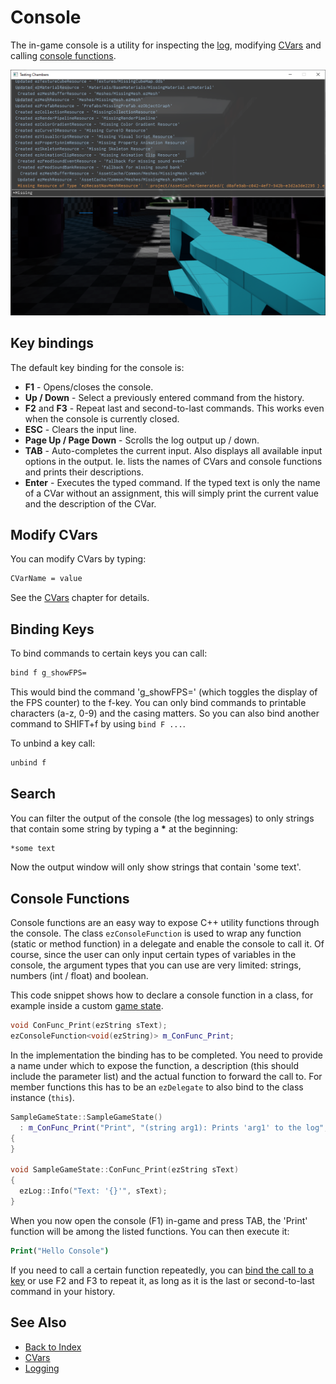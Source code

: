 # Console

The in-game console is a utility for inspecting the [log](logging.md), modifying [CVars](cvars.md) and calling [console functions](#console-functions).

![Console](media/console.png)

## Key bindings

The default key binding for the console is:

* **F1** - Opens/closes the console.
* **Up / Down** - Select a previously entered command from the history.
* **F2** and **F3** - Repeat last and second-to-last commands. This works even when the console is currently closed.
* **ESC** - Clears the input line.
* **Page Up / Page Down** - Scrolls the log output up / down.
* **TAB** - Auto-completes the current input. Also displays all available input options in the output. Ie. lists the names of CVars and console functions and prints their descriptions.
* **Enter** - Executes the typed command. If the typed text is only the name of a CVar without an assignment, this will simply print the current value and the description of the CVar.

## Modify CVars

You can modify CVars by typing:

```cmd
CVarName = value
```

See the [CVars](cvars.md) chapter for details.

## Binding Keys

To bind commands to certain keys you can call:

```cmd
bind f g_showFPS=
```

This would bind the command 'g_showFPS=' (which toggles the display of the FPS counter) to the f-key. You can only bind commands to printable characters (a-z, 0-9) and the casing matters. So you can also bind another command to SHIFT+f by using `bind F ...`.

To unbind a key call:

```cmd
unbind f
```

## Search

You can filter the output of the console (the log messages) to only strings that contain some string by typing a **\*** at the beginning:

```cmd
*some text
```

Now the output window will only show strings that contain 'some text'.

## Console Functions

Console functions are an easy way to expose C++ utility functions through the console. The class `ezConsoleFunction` is used to wrap any function (static or method function) in a delegate and enable the console to call it. Of course, since the user can only input certain types of variables in the console, the argument types that you can use are very limited: strings, numbers (int / float) and boolean.

This code snippet shows how to declare a console function in a class, for example inside a custom [game state](../runtime/application/game-state.md).

<!-- BEGIN-DOCS-CODE-SNIPPET: confunc-decl -->
```cpp
void ConFunc_Print(ezString sText);
ezConsoleFunction<void(ezString)> m_ConFunc_Print;
```
<!-- END-DOCS-CODE-SNIPPET -->

In the implementation the binding has to be completed. You need to provide a name under which to expose the function, a description (this should include the parameter list) and the actual function to forward the call to. For member functions this has to be an `ezDelegate` to also bind to the class instance (`this`).

<!-- BEGIN-DOCS-CODE-SNIPPET: confunc-impl -->
```cpp
SampleGameState::SampleGameState()
  : m_ConFunc_Print("Print", "(string arg1): Prints 'arg1' to the log", ezMakeDelegate(&SampleGameState::ConFunc_Print, this))
{
}

void SampleGameState::ConFunc_Print(ezString sText)
{
  ezLog::Info("Text: '{}'", sText);
}
```
<!-- END-DOCS-CODE-SNIPPET -->

When you now open the console (F1) in-game and press TAB, the 'Print' function will be among the listed functions. You can then execute it:

```cmd
Print("Hello Console")
```

If you need to call a certain function repeatedly, you can [bind the call to a key](#binding-keys) or use F2 and F3 to repeat it, as long as it is the last or second-to-last command in your history.

## See Also

* [Back to Index](../index.md)
* [CVars](cvars.md)
* [Logging](logging.md)
